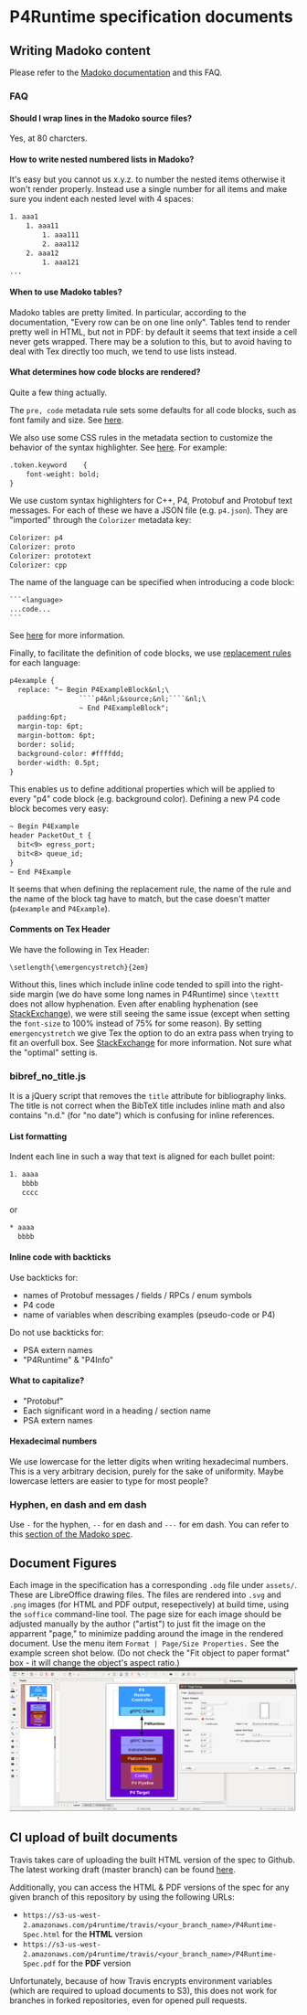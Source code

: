 # P4Runtime specification documents

## Writing Madoko content

Please refer to the [Madoko documentation](http://madoko.org/reference.html) and
this FAQ.

### FAQ

#### Should I wrap lines in the Madoko source files?

Yes, at 80 charcters.

#### How to write nested numbered lists in Madoko?

It's easy but you cannot us x.y.z. to number the nested items otherwise it won't
render properly. Instead use a single number for all items and make sure you
indent each nested level with 4 spaces:
```
1. aaa1
    1. aaa11
        1. aaa111
        2. aaa112
    2. aaa12
        1. aaa121
...
```

#### When to use Madoko tables?

Madoko tables are pretty limited. In particular, according to the documentation,
"Every row can be on one line only". Tables tend to render pretty well in HTML,
but not in PDF: by default it seems that text inside a cell never gets
wrapped. There may be a solution to this, but to avoid having to deal with Tex
directly too much, we tend to use lists instead.

#### What determines how code blocks are rendered?

Quite a few thing actually.

The `pre, code` metadata rule sets some defaults for all code blocks, such as
font family and size. See
[here](http://madoko.org/reference.html#sec-css-font-family).

We also use some CSS rules in the metadata section to customize the behavior of
the syntax highlighter. See
[here](http://madoko.org/reference.html#sec-advanced--customizing-highlight-colors).
For example:
```
.token.keyword    {
    font-weight: bold;
}
```

We use custom syntax highlighters for C++, P4, Protobuf and Protobuf text
messages. For each of these we have a JSON file (e.g. `p4.json`). They are
"imported" through the `Colorizer` metadata key:
```
Colorizer: p4
Colorizer: proto
Colorizer: prototext
Colorizer: cpp
```
The name of the language can be specified when introducing a code block:
````
```<language>
...code...
```
````
See
[here](http://madoko.org/reference.html#sec-advanced--custom-syntax-highlighting)
for more information.

Finally, to facilitate the definition of code blocks, we use [replacement
rules](http://madoko.org/reference.html#sec-replace) for each language:
```
p4example {
  replace: "~ Begin P4ExampleBlock&nl;\
                 ````p4&nl;&source;&nl;````&nl;\
                 ~ End P4ExampleBlock";
  padding:6pt;
  margin-top: 6pt;
  margin-bottom: 6pt;
  border: solid;
  background-color: #ffffdd;
  border-width: 0.5pt;
}
```
This enables us to define additional properties which will be applied to every
"p4" code block (e.g. background color). Defining a new P4 code block becomes
very easy:
```
~ Begin P4Example
header PacketOut_t {
  bit<9> egress_port;
  bit<8> queue_id;
}
~ End P4Example
```
It seems that when defining the replacement rule, the name of the rule and the
name of the block tag have to match, but the case doesn't matter (`p4example`
and `P4Example`).

#### Comments on Tex Header

We have the following in Tex Header:
```
\setlength{\emergencystretch}{2em}
```
Without this, lines which include inline code tended to spill into the
right-side margin (we do have some long names in P4Runtime) since `\texttt` does
not allow hyphenation. Even after enabling hyphenation (see
[StackExchange](https://tex.stackexchange.com/a/44362)), we were still seeing
the same issue (except when setting the `font-size` to 100% instead of 75% for
some reason). By setting `emergencystretch` we give Tex the option to do an
extra pass when trying to fit an overfull box. See
[StackExchange](https://tex.stackexchange.com/a/241355) for more
information. Not sure what the "optimal" setting is.

### bibref_no_title.js

It is a jQuery script that removes the `title` attribute for bibliography
links. The title is not correct when the BibTeX title includes inline math and
also contains "n.d." (for "no date") which is confusing for inline references.

#### List formatting

Indent each line in such a way that text is aligned for each bullet point:
```
1. aaaa
   bbbb
   cccc
```
or
```
* aaaa
  bbbb
```

#### Inline code with backticks

Use backticks for:

* names of Protobuf messages / fields / RPCs / enum symbols
* P4 code
* name of variables when describing examples (pseudo-code or P4)

Do not use backticks for:

* PSA extern names
* "P4Runtime" & "P4Info"

#### What to capitalize?

* "Protobuf"
* Each significant word in a heading / section name
* PSA extern names

#### Hexadecimal numbers

We use lowercase for the letter digits when writing hexadecimal numbers. This is
a very arbitrary decision, purely for the sake of uniformity. Maybe lowercase
letters are easier to type for most people?

### Hyphen, en dash and em dash

Use `-` for the hyphen, `--` for en dash and `---` for em dash. You can refer to
this [section of the Madoko
spec](http://madoko.org/reference.html#sec-smart-quotes-symbols-and-direct-links).

## Document Figures
Each image in the specification has a corresponding `.odg` file under
`assets/`. These are LibreOffice drawing files. The files are rendered into
`.svg` and `.png` images (for HTML and PDF output, resepectively) at build time,
using the `soffice` command-line tool. The page size for each image should be
adjusted manually by the author ("artist") to just fit the image on the
apparrent "page," to minimize padding around the image in the rendered
document. Use the menu item `Format | Page/Size Properties.` See the example
screen shot below. (Do not check the "Fit object to paper format" box - it will
change the object's aspect ratio.)
![LibreOffice](libre-office.png)

## CI upload of built documents

Travis takes care of uploading the built HTML version of the spec to Github. The
latest working draft (master branch) can be found
[here](https://p4.org/p4runtime/spec/master/P4Runtime-Spec.html).

Additionally, you can access the HTML & PDF versions of the spec for any given
branch of this repository by using the following URLs:
* `https://s3-us-west-2.amazonaws.com/p4runtime/travis/<your_branch_name>/P4Runtime-Spec.html`
  for the **HTML** version
* `https://s3-us-west-2.amazonaws.com/p4runtime/travis/<your_branch_name>/P4Runtime-Spec.pdf`
  for the **PDF** version

Unfortunately, because of how Travis encrypts environment variables (which are
required to upload documents to S3), this does not work for branches in forked
repositories, even for opened pull requests.
